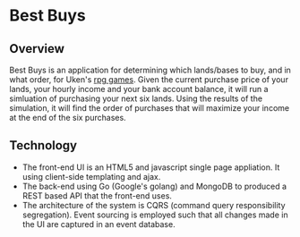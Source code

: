 # Best Buys #

Overview
--------
Best Buys is an application for determining which lands/bases to buy, and in what order, for Uken's [rpg games](http://uken.com/#games). Given the current purchase price of your lands, your hourly income and your bank account balance, it will run a simluation of purchasing your next six lands. Using the results of the simulation, it will find the order of purchases that will maximize your income at the end of the six purchases.

Technology
----------
- The front-end UI is an HTML5 and javascript single page appliation. It using client-side templating and ajax.
- The back-end using Go (Google's golang) and MongoDB to produced a REST based API that the front-end uses.
- The architecture of the system is CQRS (command query responsibility segregation). Event sourcing is employed such that all changes made in the UI are captured in an event database.

